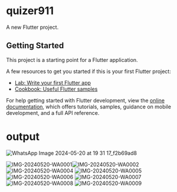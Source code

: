# quizer911

A new Flutter project.

## Getting Started

This project is a starting point for a Flutter application.

A few resources to get you started if this is your first Flutter project:

- [Lab: Write your first Flutter app](https://docs.flutter.dev/get-started/codelab)
- [Cookbook: Useful Flutter samples](https://docs.flutter.dev/cookbook)

For help getting started with Flutter development, view the
[online documentation](https://docs.flutter.dev/), which offers tutorials,
samples, guidance on mobile development, and a full API reference.
# output
![WhatsApp Image 2024-05-20 at 19 31 17_f2b69ad8](https://github.com/wassi5749/New-Quizzapp-2024-using-flutter-by-mianawais-uaf/assets/157194403/d2f19160-ae13-4716-90e7-b4ca89e6b161)

![IMG-20240520-WA0001](https://github.com/wassi5749/New-Quizzapp-2024-using-flutter-by-mianawais-uaf/assets/157194403/8b58f196-e8ec-42af-8eed-e98bac1a5948)![IMG-20240520-WA0002](https://github.com/wassi5749/New-Quizzapp-2024-using-flutter-by-mianawais-uaf/assets/157194403/edea58a2-65ff-4865-a100-508a6e20f147)
![IMG-20240520-WA0004](https://github.com/wassi5749/New-Quizzapp-2024-using-flutter-by-mianawais-uaf/assets/157194403/a75e3d29-89e2-4fb2-9f44-df7252f08ead)
![IMG-20240520-WA0005](https://github.com/wassi5749/New-Quizzapp-2024-using-flutter-by-mianawais-uaf/assets/157194403/b7dccd6d-67fa-4cb5-89d9-d96399957e5e)
![IMG-20240520-WA0006](https://github.com/wassi5749/New-Quizzapp-2024-using-flutter-by-mianawais-uaf/assets/157194403/e855f149-c36b-4612-91b4-520facd22d62)
![IMG-20240520-WA0007](https://github.com/wassi5749/New-Quizzapp-2024-using-flutter-by-mianawais-uaf/assets/157194403/efdd9ae4-9287-4780-8568-1629f4228828)
![IMG-20240520-WA0008](https://github.com/wassi5749/New-Quizzapp-2024-using-flutter-by-mianawais-uaf/assets/157194403/e0a6af6a-dd34-4a59-a3c5-3367e6b5bfc4)
![IMG-20240520-WA0009](https://github.com/wassi5749/New-Quizzapp-2024-using-flutter-by-mianawais-uaf/assets/157194403/ffb2bad4-5c31-443e-94e6-5864adb2b19e)
